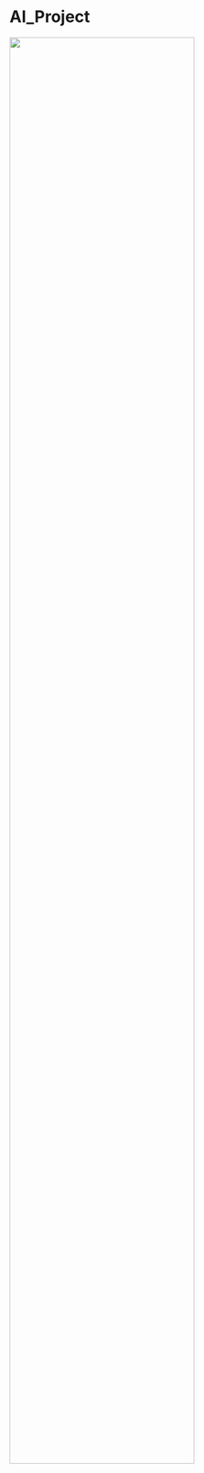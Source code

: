 # AI_Project

<img width="80%" src="https://github.com/HyeonJi0630/AI_Project/assets/96365259/e4f94c0c-34da-43ea-819a-5f5e5938cdff"/>


